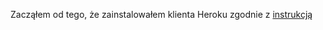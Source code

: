 
Zacząłem od tego, że zainstalowałem klienta Heroku zgodnie z [instrukcją](https://devcenter.heroku.com/articles/getting-started-with-java#set-up)
